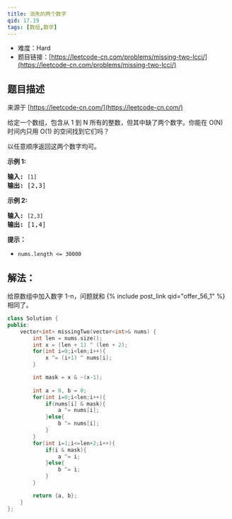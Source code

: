 ```yaml
---
title: 消失的两个数字
qid: 17.19
tags: [数组,数学]
---
```



- 难度：Hard
- 题目链接：[https://leetcode-cn.com/problems/missing-two-lcci/](https://leetcode-cn.com/problems/missing-two-lcci/)


## 题目描述

来源于 [https://leetcode-cn.com/](https://leetcode-cn.com/)

<p>给定一个数组，包含从 1 到 N 所有的整数，但其中缺了两个数字。你能在 O(N) 时间内只用 O(1) 的空间找到它们吗？</p>

<p>以任意顺序返回这两个数字均可。</p>

<p><strong>示例 1:</strong></p>

<pre><strong>输入:</strong> <code>[1]</code>
<strong>输出: </strong>[2,3]</pre>

<p><strong>示例 2:</strong></p>

<pre><strong>输入:</strong> <code>[2,3]</code>
<strong>输出: </strong>[1,4]</pre>

<p><strong>提示：</strong></p>

<ul>
	<li><code>nums.length &lt;=&nbsp;30000</code></li>
</ul>


## 解法：

给原数组中加入数字 1-n，问题就和 {% include post_link qid="offer_56_1" %} 相同了。

```c++
class Solution {
public:
    vector<int> missingTwo(vector<int>& nums) {
        int len = nums.size();
        int x = (len + 1) ^ (len + 2);
        for(int i=0;i<len;i++){
            x ^= (i+1) ^ nums[i];
        }

        int mask = x & ~(x-1);
        
        int a = 0, b = 0;
        for(int i=0;i<len;i++){
            if(nums[i] & mask){
                a ^= nums[i];
            }else{
                b ^= nums[i];
            }
        }
        for(int i=1;i<=len+2;i++){
            if(i & mask){
                a ^= i;
            }else{
                b ^= i;
            }
        }

        return {a, b};
    }
};
```